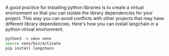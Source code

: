 A good practice for installing python libraries is to create a virtual environment so that you can isolate the library dependencies for your project.  This way you can avoid conflicts with other projects that may have different library dependencies.  Here's how you can install langchain in a python virtual environment.

```bash
python3 -m venv venv
source venv/bin/activate
pip install langchain
```